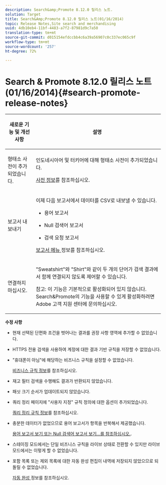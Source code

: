 ```yaml
---
description: Search&amp;Promote 8.12.0 릴리스 노트.
solution: Target
title: Search&Amp;Promote 8.12.0 릴리스 노트(01/16/2014)
topic: Release Notes,Site search and merchandising
uuid: 4db10eb4-11bf-4483-a7f2-87981d9c7a50
translation-type: tm+mt
source-git-commit: d015154efdccbb4c6a39a56907c0c337ec065c9f
workflow-type: tm+mt
source-wordcount: '257'
ht-degree: 72%

---
```



# Search &amp; Promote 8.12.0 릴리스 노트(01/16/2014){#search-promote-release-notes}

<table> 
 <thead> 
  <tr> 
   <th colname="col1" class="entry"> <p>새로운 기능 및 개선 사항 </p> </th> 
   <th colname="col2" class="entry"> <p>설명 </p> </th> 
  </tr> 
 </thead>
 <tbody> 
  <tr> 
   <td colname="col1"> <p>형태소 사전이 추가되었습니다. </p> </td> 
   <td colname="col2"> <p> </p> <p> 인도네시아어 및 터키어에 대해 형태소 사전이 추가되었습니다. </p> <p><a href="../c-about-linguistics-menu/c-about-dictionaries.md#concept_B8028B71EC8144669614C64578EDB034" format="dita" scope="local"> 사전 정보</a>를 참조하십시오. </p> </td> 
  </tr> 
  <tr> 
   <td colname="col1"> <p>보고서 내보내기 </p> </td> 
   <td colname="col2"> <p> 
     <!--3683368-->이제 다음 보고서에서 데이터를 CSV로 내보낼 수 있습니다. 
     <ul id="ul_93B619DBB3444F64BD6D7F9E969AB1E1"> 
      <li id="li_96DDE1A196834845A0FA319903C5934B"> <p>용어 보고서 </p> </li> 
      <li id="li_4F1A19DE98C84F8CAD963EEA2B38ED7A"> <p>Null 검색어 보고서 </p> </li> 
      <li id="li_A7716C62C4D44CD69D411C3FEE246D96"> <p>검색 요청 보고서 </p> </li> 
     </ul> </p> <p><a href="../c-about-reports-menu/c-about-reports-menu.md#concept_5F901459C7AB461BAB30B305957EB00C" format="dita" scope="local"> 보고서 메뉴 </a> 정보를 참조하십시오. </p> </td> 
  </tr> 
  <tr> 
   <td colname="col1"> <p>연결하지 마십시오. </p> </td> 
   <td colname="col2"> <p>"Sweatshirt"와 "Shirt"와 같이 두 개의 단어가 검색 결과에서 함께 연결되지 않도록 제어할 수 있습니다. </p> <p> <p>참고: 이 기능은 기본적으로 활성화되어 있지 않습니다. Search&amp;Promote의 기능을 사용할 수 있게 활성화하려면 Adobe 고객 지원 센터에 문의하십시오. </p> </p> </td> 
  </tr> 
 </tbody> 
</table>

**수정 사항**

* 현재 선택된 단편화 조건을 벗어나는 결과를 권장 사항 영역에 추가할 수 없었습니다.
* HTTPS 전용 검색을 사용하여 계정에 대한 결과 기반 규칙을 저장할 수 없었습니다.
* &quot;휴대폰이 아님&quot;에 해당하는 비즈니스 규칙을 설정할 수 없었습니다.

   [비즈니스 규칙 정보](../c-about-rules-menu/c-about-business-rules.md#concept_2A93D76216754D3D8412CDEA00BD26BD)를 참조하십시오.

* 재고 필터 검색을 수행해도 결과가 반환되지 않았습니다.
* 패싯 크기 순서가 업데이트되지 않았습니다.
* 쿼리 정리 페이지에 &quot;사용자 지정&quot; 규칙 정의에 대한 옵션이 추가되었습니다.

   [쿼리 정리 규칙 정보](../c-about-rules-menu/c-about-query-cleaning-rules.md#concept_17F3CDDC3C8A4128AF092A82B777B86C)를 참조하십시오.

* 충분한 데이터가 없었으므로 용어 보고서가 항목을 반복해서 제공했습니다.

   [용어 보고서 보기 또는 Null 검색어 보고서 보기...를 참조하십시오.](../c-about-reports-menu/c-about-reports-menu.md#task_53B7ED1582DD4B0E8376546A7AFC789A).

* 스테이징 모드에서는 단일 비즈니스 규칙을 라이브 상태로 전환할 수 있지만 라이브 모드에서는 이렇게 할 수 없었습니다.
* 포함 목록 또는 제외 목록에 대한 자동 완성 편집이 내역에 저장되지 않았으므로 되돌릴 수 없었습니다.

   [자동 완성 ](../c-about-auto-complete.md#concept_093A9CD754864BA79B456FE4BEB64578) 정보를 참조하십시오.

